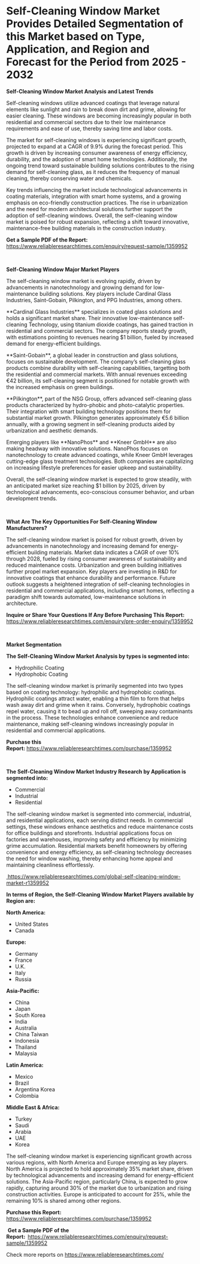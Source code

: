 <p><h1>Self-Cleaning Window Market Provides Detailed Segmentation of this Market based on Type, Application, and Region and Forecast for the Period from 2025 - 2032</h1></p><p><strong>Self-Cleaning Window Market Analysis and Latest Trends</strong></p>
<p><p>Self-cleaning windows utilize advanced coatings that leverage natural elements like sunlight and rain to break down dirt and grime, allowing for easier cleaning. These windows are becoming increasingly popular in both residential and commercial sectors due to their low maintenance requirements and ease of use, thereby saving time and labor costs.</p><p>The market for self-cleaning windows is experiencing significant growth, projected to expand at a CAGR of 9.9% during the forecast period. This growth is driven by increasing consumer awareness of energy efficiency, durability, and the adoption of smart home technologies. Additionally, the ongoing trend toward sustainable building solutions contributes to the rising demand for self-cleaning glass, as it reduces the frequency of manual cleaning, thereby conserving water and chemicals.</p><p>Key trends influencing the market include technological advancements in coating materials, integration with smart home systems, and a growing emphasis on eco-friendly construction practices. The rise in urbanization and the need for modern architectural solutions further support the adoption of self-cleaning windows. Overall, the self-cleaning window market is poised for robust expansion, reflecting a shift toward innovative, maintenance-free building materials in the construction industry.</p></p>
<p><strong>Get a Sample PDF of the Report:&nbsp;</strong> <a href="https://www.reliableresearchtimes.com/enquiry/request-sample/1359952?utm_campaign=3087&utm_medium=2&utm_source=Github&utm_content=ia&utm_term=22032025&utm_id=self-cleaning-window">https://www.reliableresearchtimes.com/enquiry/request-sample/1359952</a></p>
<p>&nbsp;</p>
<p><strong>Self-Cleaning Window Major Market Players</strong></p>
<p><p>The self-cleaning window market is evolving rapidly, driven by advancements in nanotechnology and growing demand for low-maintenance building solutions. Key players include Cardinal Glass Industries, Saint-Gobain, Pilkington, and PPG Industries, among others.</p><p>**Cardinal Glass Industries** specializes in coated glass solutions and holds a significant market share. Their innovative low-maintenance self-cleaning Technology, using titanium dioxide coatings, has gained traction in residential and commercial sectors. The company reports steady growth, with estimations pointing to revenues nearing $1 billion, fueled by increased demand for energy-efficient buildings.</p><p>**Saint-Gobain**, a global leader in construction and glass solutions, focuses on sustainable development. The company’s self-cleaning glass products combine durability with self-cleaning capabilities, targetting both the residential and commercial markets. With annual revenues exceeding €42 billion, its self-cleaning segment is positioned for notable growth with the increased emphasis on green buildings.</p><p>**Pilkington**, part of the NSG Group, offers advanced self-cleaning glass products characterized by hydro-phobic and photo-catalytic properties. Their integration with smart building technology positions them for substantial market growth. Pilkington generates approximately €5.6 billion annually, with a growing segment in self-cleaning products aided by urbanization and aesthetic demands.</p><p>Emerging players like **NanoPhos** and **Kneer GmbH** are also making headway with innovative solutions. NanoPhos focuses on nanotechnology to create advanced coatings, while Kneer GmbH leverages cutting-edge glass treatment technologies. Both companies are capitalizing on increasing lifestyle preferences for easier upkeep and sustainability.</p><p>Overall, the self-cleaning window market is expected to grow steadily, with an anticipated market size reaching $1 billion by 2025, driven by technological advancements, eco-conscious consumer behavior, and urban development trends.</p></p>
<p>&nbsp;</p>
<p><strong>What Are The Key Opportunities For Self-Cleaning Window Manufacturers?</strong></p>
<p><p>The self-cleaning window market is poised for robust growth, driven by advancements in nanotechnology and increasing demand for energy-efficient building materials. Market data indicates a CAGR of over 10% through 2028, fueled by rising consumer awareness of sustainability and reduced maintenance costs. Urbanization and green building initiatives further propel market expansion. Key players are investing in R&D for innovative coatings that enhance durability and performance. Future outlook suggests a heightened integration of self-cleaning technologies in residential and commercial applications, including smart homes, reflecting a paradigm shift towards automated, low-maintenance solutions in architecture.</p></p>
<p><strong>Inquire or Share Your Questions If Any Before Purchasing This Report:</strong> <a href="https://www.reliableresearchtimes.com/enquiry/pre-order-enquiry/1359952?utm_campaign=3087&utm_medium=2&utm_source=Github&utm_content=ia&utm_term=22032025&utm_id=self-cleaning-window">https://www.reliableresearchtimes.com/enquiry/pre-order-enquiry/1359952</a></p>
<p>&nbsp;</p>
<p><strong>Market Segmentation</strong></p>
<p><strong>The Self-Cleaning Window Market Analysis by types is segmented into:</strong></p>
<p><ul><li>Hydrophilic Coating</li><li>Hydrophobic Coating</li></ul></p>
<p><p>The self-cleaning window market is primarily segmented into two types based on coating technology: hydrophilic and hydrophobic coatings. Hydrophilic coatings attract water, enabling a thin film to form that helps wash away dirt and grime when it rains. Conversely, hydrophobic coatings repel water, causing it to bead up and roll off, sweeping away contaminants in the process. These technologies enhance convenience and reduce maintenance, making self-cleaning windows increasingly popular in residential and commercial applications.</p></p>
<p><strong>Purchase this Report:&nbsp;</strong><a href="https://www.reliableresearchtimes.com/purchase/1359952?utm_campaign=3087&utm_medium=2&utm_source=Github&utm_content=ia&utm_term=22032025&utm_id=self-cleaning-window">https://www.reliableresearchtimes.com/purchase/1359952</a></p>
<p>&nbsp;</p>
<p><strong>The Self-Cleaning Window Market Industry Research by Application is segmented into:</strong></p>
<p><ul><li>Commercial</li><li>Industrial</li><li>Residential</li></ul></p>
<p><p>The self-cleaning window market is segmented into commercial, industrial, and residential applications, each serving distinct needs. In commercial settings, these windows enhance aesthetics and reduce maintenance costs for office buildings and storefronts. Industrial applications focus on factories and warehouses, improving safety and efficiency by minimizing grime accumulation. Residential markets benefit homeowners by offering convenience and energy efficiency, as self-cleaning technology decreases the need for window washing, thereby enhancing home appeal and maintaining cleanliness effortlessly.</p></p>
<p><a href="https://www.reliableresearchtimes.com/global-self-cleaning-window-market-r1359952?utm_campaign=3087&utm_medium=2&utm_source=Github&utm_content=ia&utm_term=22032025&utm_id=self-cleaning-window">&nbsp;https://www.reliableresearchtimes.com/global-self-cleaning-window-market-r1359952</a></p>
<p><strong>In terms of Region, the Self-Cleaning Window Market Players available by Region are:</strong></p>
<p>
    <p> <strong> North America: </strong>
        <ul>
            <li>United States</li>
            <li>Canada</li>
        </ul>
        </p> 
    <p> <strong> Europe: </strong>
        <ul>
            <li>Germany</li>
            <li>France</li>
            <li>U.K.</li>
            <li>Italy</li>
            <li>Russia</li>
        </ul>
        </p> 
    <p> <strong> Asia-Pacific: </strong>
        <ul>
            <li>China</li>
            <li>Japan</li>
            <li>South Korea</li>
            <li>India</li>
            <li>Australia</li>
            <li>China Taiwan</li>
            <li>Indonesia</li>
            <li>Thailand</li>
            <li>Malaysia</li>
        </ul>
        </p> 
    <p> <strong> Latin America: </strong>
        <ul>
            <li>Mexico</li>
            <li>Brazil</li>
            <li>Argentina Korea</li>
            <li>Colombia</li>
        </ul>
        </p> 
    <p> <strong> Middle East & Africa: </strong>
        <ul>
            <li>Turkey</li>
            <li>Saudi</li>
            <li>Arabia</li>
            <li>UAE</li>
            <li>Korea</li>
        </ul>
    </p>
    </p>
<p><p>The self-cleaning window market is experiencing significant growth across various regions, with North America and Europe emerging as key players. North America is projected to hold approximately 35% market share, driven by technological advancements and increasing demand for energy-efficient solutions. The Asia-Pacific region, particularly China, is expected to grow rapidly, capturing around 30% of the market due to urbanization and rising construction activities. Europe is anticipated to account for 25%, while the remaining 10% is shared among other regions.</p></p>
<p><strong>Purchase this Report: </strong><a href="https://www.reliableresearchtimes.com/purchase/1359952?utm_campaign=3087&utm_medium=2&utm_source=Github&utm_content=ia&utm_term=22032025&utm_id=self-cleaning-window">https://www.reliableresearchtimes.com/purchase/1359952</a></p>
<p>&nbsp;<strong>Get a Sample PDF of the Report:&nbsp;&nbsp;</strong><a href="https://www.reliableresearchtimes.com/enquiry/request-sample/1359952?utm_campaign=3087&utm_medium=2&utm_source=Github&utm_content=ia&utm_term=22032025&utm_id=self-cleaning-window">https://www.reliableresearchtimes.com/enquiry/request-sample/1359952</a></p>
<p><strong></strong></p>
<p>Check more reports on <a href="https://www.reliableresearchtimes.com/?utm_campaign=3087&utm_medium=2&utm_source=Github&utm_content=ia&utm_term=22032025&utm_id=self-cleaning-window">https://www.reliableresearchtimes.com/</a></p>